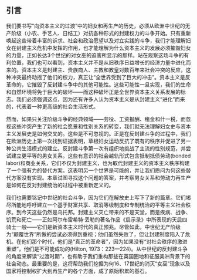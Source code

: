  

## 引言

我们要书写“向资本主义的过渡”中的妇女和再生产的历史，必须从欧洲中世纪的无产阶级（小农、手艺人、日结工）对抗各种形式的封建权力的斗争开始。只有重新唤起这些带着丰富的诉求、社会和政治愿望以及对立实践的斗争，我们才能理解妇女在封建主义危机中发挥的作用，也才能理解为什么资本主义的发展必须摧毁妇女的力量，正如长达3个世纪的对女巫的迫害所显示的那样。站在观察这场斗争的有利位置，我们也可以看到，资本主义并不是从旧秩序日益增长的经济力量中进化而来的。资本主义是封建主、贵族商人、主教和教皇对数百年来社会冲突的反应，这种冲突最终动摇了他们的权力，真正让“全世界受到了巨大的冲击”。资本主义是反革命的，它摧毁了反封建斗争中的其他可能性。这些可能性一旦实现，我们的生命和自然环境将免于巨大的破坏——而这种破坏正是全世界资本主义关系发展的标志。我们必须强调这点，因为还有许多人认为资本主义是从封建主义“进化”而来的，代表着一种更高级的社会生活形式。

然而，如果只关注阶级斗争的经典领域——劳役、工资报酬、租金和什一税，而忽视这些冲突产生了新的社会愿景和性别关系的转变，我们就无法理解妇女史与资本主义发展史是如何交叉的。这些是不可忽视的。正是在反封建斗争的过程中，我们在欧洲历史上第一次找到证据表明，草根妇女运动反抗了既有的秩序并促进了另一种公共生活模式的建立。反封建斗争第一次有组织地挑战了主流的性别规范，并尝试建立更平等的男女关系。这些有意识的社会越轨形式包含抵制抵债劳动(bonded labor)和商业关系，它们不仅为封建主义，也为取代封建主义的资本主义秩序构建了一个强有力的替代方案。这表明另一个世界是可能的，并让我们质问为何这些替代方案没有实现。本章试图寻找这个问题的答案，并考察男女关系和劳动力再生产是如何在反对封建统治的过程中被重新定义的。

我们也需要铭记中世纪的社会斗争，因为它们在解放史上写下了新的篇章。它们竭尽所能地呼吁建立一个基于财富共享、取消等级制度和专制统治的平等主义社会秩序。到今天这些仍然是乌托邦。封建主义灭亡带来的不是天堂，而是疾病、战争、饥荒和死亡——正如阿尔布雷希特·丢勒的著名作品《启示录》中所表现的天启四骑士一般——它们是新资本主义时代的真正预兆。尽管如此，中世纪无产阶级为“颠覆世界”所做的尝试必须得到重视；他们虽然失败了，但让封建制度陷入了危机。在他们那个时代，他们是“真正的革命者”，因为如果没有“对社会秩序的激进重塑”，他们是不可能成功的(Hilton, 1973：223—224)。从中世纪的反封建斗争的角度来解读“过渡时期”，也有助于我们重构那些在英国圈地和征服美洲背景下的社会动态。最重要的是，这将帮助我们挖掘为何16、17世纪的消灭“女巫”现象以及国家将控制权扩大到再生产的各个方面，成了原始积累的基石。